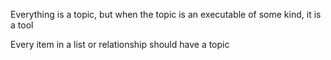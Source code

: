 Everything is a topic, but when the topic is an executable of some kind, it is a tool

Every item in a list or relationship should have a topic

